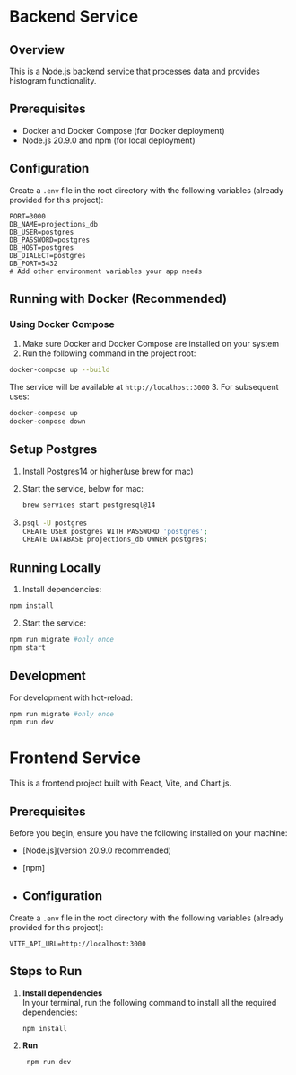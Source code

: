 # Backend Service

## Overview
This is a Node.js backend service that processes data and provides histogram functionality.

## Prerequisites
- Docker and Docker Compose (for Docker deployment)
- Node.js 20.9.0 and npm (for local deployment)

## Configuration
Create a `.env` file in the root directory with the following variables (already provided for this project):
```
PORT=3000
DB_NAME=projections_db
DB_USER=postgres
DB_PASSWORD=postgres
DB_HOST=postgres
DB_DIALECT=postgres
DB_PORT=5432
# Add other environment variables your app needs
```

## Running with Docker (Recommended)

### Using Docker Compose
1. Make sure Docker and Docker Compose are installed on your system
2. Run the following command in the project root:
```bash
docker-compose up --build 
```
The service will be available at `http://localhost:3000`
3. For subsequent uses:
```bash
docker-compose up
docker-compose down 
```
## Setup Postgres
1. Install Postgres14 or higher(use brew for mac)
2. Start the service, below for mac:

    ```bash
    brew services start postgresql@14
    ```
3. 
    ```bash
    psql -U postgres
    CREATE USER postgres WITH PASSWORD 'postgres';
    CREATE DATABASE projections_db OWNER postgres;
    ```

## Running Locally
1. Install dependencies:
```bash
npm install
```

2. Start the service:
```bash
npm run migrate #only once
npm start
```

## Development
For development with hot-reload:
```bash
npm run migrate #only once
npm run dev
```




# Frontend Service

This is a frontend project built with React, Vite, and Chart.js.

## Prerequisites

Before you begin, ensure you have the following installed on your machine:

- [Node.js](version 20.9.0 recommended)
- [npm]

- ## Configuration
Create a `.env` file in the root directory with the following variables (already provided for this project):
```
VITE_API_URL=http://localhost:3000
```

## Steps to Run

1. **Install dependencies**  
   In your terminal, run the following command to install all the required dependencies:
   ```
   npm install
   ```
2. **Run**
   ```
    npm run dev
   ```
